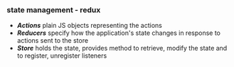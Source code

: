 ### state management - redux

- ***Actions*** plain JS objects representing the actions
- ***Reducers*** specify how the application's state changes in response to actions sent to the store
- ***Store*** holds the state, provides method to retrieve, modify the state and to register, unregister listeners